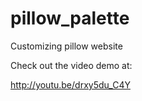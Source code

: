# pillow_palette

Customizing pillow website

Check out the video demo at:

http://youtu.be/drxy5du_C4Y

